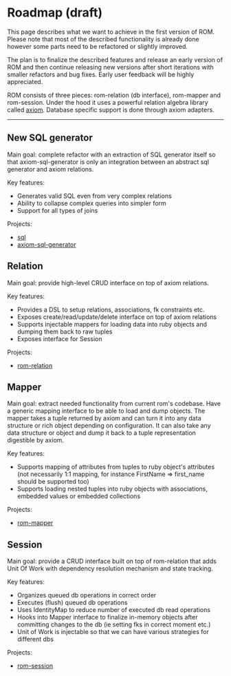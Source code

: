 # Roadmap (draft)

This page describes what we want to achieve in the first version of ROM. Please note that most of the described functionality is already done however some parts need to be refactored or slightly improved.

The plan is to finalize the described features and release an early version of ROM and then continue releasing new versions after short iterations with smaller refactors and bug fixes. Early user feedback will be highly appreciated.

ROM consists of three pieces: rom-relation (db interface), rom-mapper and rom-session. Under the hood it uses a powerful relation algebra library called [axiom](https://github.com/dkubb/axiom). Database specific support is done through axiom adapters.

<hr/>

## New SQL generator

Main goal: complete refactor with an extraction of SQL generator itself so that axiom-sql-generator is only an integration between an abstract sql generator and axiom relations.

Key features:

* Generates valid SQL even from very complex relations
* Ability to collapse complex queries into simpler form
* Support for all types of joins

Projects:

* [sql](https://github.com/dkubb/sql)
* [axiom-sql-generator](https://github.com/dkubb/axiom-sql-generator)

## Relation

Main goal: provide high-level CRUD interface on top of axiom relations.

Key features:

* Provides a DSL to setup relations, associations, fk constraints etc.
* Exposes create/read/update/delete interface on top of axiom relations
* Supports injectable mappers for loading data into ruby objects and dumping them back to raw tuples
* Exposes interface for Session

Projects:

* [rom-relation](https://github.com/rom-rb/rom-relation)

## Mapper

Main goal: extract needed functionality from current rom's codebase. Have a generic mapping interface to be able to load and dump objects. The mapper takes a tuple returned by axiom and can turn it into any data structure or rich object depending on configuration. It can also take any data structure or object and dump it back to a tuple representation digestible by axiom.

Key features:

* Supports mapping of attributes from tuples to ruby object's attributes (not necessarily 1:1 mapping, for instance FirstName => first_name should be supported too)
* Supports loading nested tuples into ruby objects with associations, embedded values or embedded collections

Projects:

* [rom-mapper](https://github.com/rom-rb/rom-mapper)

## Session

Main goal: provide a CRUD interface built on top of rom-relation that adds Unit Of Work with dependency resolution mechanism and state tracking.

Key features:

* Organizes queued db operations in correct order
* Executes (flush) queued db operations
* Uses IdentityMap to reduce number of executed db read operations
* Hooks into Mapper interface to finalize in-memory objects after committing changes to the db (ie setting fks in correct moment etc.)
* Unit of Work is injectable so that we can have various strategies for different dbs

Projects:

* [rom-session](https://github.com/rom-rb/rom-session)
